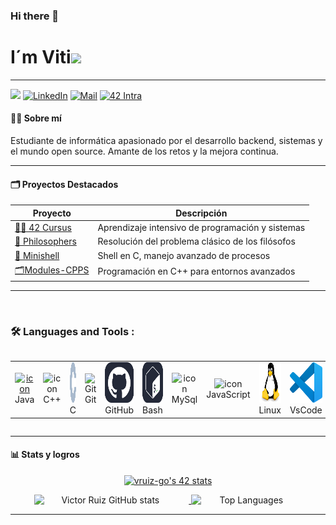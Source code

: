 ### Hi there 👋


<h1 align="left">I´m Viti<img src="https://user-images.githubusercontent.com/1303154/88677602-1635ba80-d120-11ea-84d8-d263ba5fc3c0.gif" width="28px"></h1>

---
[![](https://visitcount.itsvg.in/api?id=viti01g&label=Profile%20Views&color=1&icon=3&pretty=false)](https://visitcount.itsvg.in)
[![LinkedIn](https://img.shields.io/badge/LinkedIn-20232A?style=for-the-badge&logo=linkedin&logoColor=107ab0)](www.linkedin.com/in/victor-ruiz-gonzález/)
[![Mail](https://img.shields.io/badge/Mail-20232A?style=for-the-badge&logo=gmail&logoColor=EA4335)](mailto:vruizgonz@gmail.com)
[![42 Intra](https://img.shields.io/badge/Intra-20232A?style=for-the-badge&logo=42&logoColor=107ab0)](https://profile.intra.42.fr/users/vruiz-go)

#### 🧑‍💻 Sobre mí
Estudiante de informática apasionado por el desarrollo backend, sistemas y el mundo open source. Amante de los retos y la mejora continua.

---

#### 🗂 Proyectos Destacados
| Proyecto | Descripción |
|------|------|
| [👨‍🎓 42 Cursus](https://github.com/Viti01g/42_Cursus) | Aprendizaje intensivo de programación y sistemas |
| [🍝 Philosophers](https://github.com/Viti01g/Philosophers_42) | Resolución del problema clásico de los filósofos |
| [💾 Minishell](https://github.com/Viti01g/Minishell) | Shell en C, manejo avanzado de procesos |
| [🗂️​ Modules-CPPS](https://github.com/Viti01g/Modules-CPPS) | Programación en C++ para entornos avanzados |

---
<br>
<div align="left">
  <h3>🛠️ Languages and Tools :</h3>
<div style="display: flex; align-items: flex-start; align: center">
<table align="center">
  <tr>
    <td align="center" width="96">
      <a href="#macropower-tech">
        <img src="https://techstack-generator.vercel.app/java-icon.svg" alt="icon" width="65" height="65" />
      </a>
      <br>Java
    </td>
    </td>
    <td align="center" width="96">
        <img src="https://techstack-generator.vercel.app/cpp-icon.svg" alt="icon" width="65" height="65" />
      <br>C++
    </td>
    <td align="center" width="96">
        <img src="https://github.com/devicons/devicon/blob/master/icons/c/c-original.svg" alt="icon" width="65" height="65" />
      <br>C
    </td>
    <td align="center" width="96"> 
        <img src="https://user-images.githubusercontent.com/25181517/192108372-f71d70ac-7ae6-4c0d-8395-51d8870c2ef0.png" width="65" height="60" alt="Git" />
      <br>Git
    </td>
    <td align="center" width="96">
        <img src="https://github.com/tandpfun/skill-icons/blob/main/icons/Github-Dark.svg" alt="icon" width="65" height="65" />
      <br>GitHub
    <td align="center" width="96">
        <img src="https://github.com/tandpfun/skill-icons/blob/main/icons/Bash-Dark.svg" alt="icon" width="65" height="65" />
      <br>Bash
    </td>
    <td align="center" width="96">
        <img src="https://techstack-generator.vercel.app/mysql-icon.svg" alt="icon" width="65" height="65" />
      <br>MySql
    </td>
       </td>
    <td align="center" width="96">
        <img src="https://techstack-generator.vercel.app/js-icon.svg" alt="icon" width="65" height="65" />
      <br>JavaScript
    </td>
    </td>
    <td align="center" width="96">
        <img src="https://github.com/devicons/devicon/blob/master/icons/linux/linux-original.svg" alt="icon" width="65" height="65" />
      <br>Linux
    </td>
    <td align="center" width="96">
        <img src="https://github.com/devicons/devicon/blob/master/icons/vscode/vscode-original.svg" alt="icon" width="65" height="65" />
      <br>VsCode
    </td>

 </tr>
</table>
<br>
</div>

---

#### 📊 Stats y logros
<div align="center">
	<a href="https://github.com/oakoudad/badge42"><img src="https://badge.mediaplus.ma/darkblue/vruiz-go?1337Badge=off&UM6P=off" alt="vruiz-go's 42 stats" />
	<p align="center">
  <img src="https://github-readme-stats.vercel.app/api?username=viti01g&hide_border=true&show_icons=true&theme=react&bg_color=0D1117&icon_color=79ff97" alt="Victor Ruiz GitHub stats" style="display:inline-block; margin-right:20px; width: 45%;" />
    <img src="https://github-readme-stats.vercel.app/api/top-langs/?username=viti01g&hide_border=true&bg_color=0D1117&layout=compact&theme=react" alt="Top Languages" style="display:inline-block; width: 35%;" />
</p>
   
</div>
	


---


<!--
**Viti01g/Viti01g** is a ✨ _special_ ✨ repository because its `README.md` (this file) appears on your GitHub profile.

Here are some ideas to get you started:

- 🔭 I’m currently working on ...
- 🌱 I’m currently learning ...
- 👯 I’m looking to collaborate on ...
- 🤔 I’m looking for help with ...
- 💬 Ask me about ...
- 📫 How to reach me: ...
- 😄 Pronouns: ...
- ⚡ Fun fact: ...
-->
